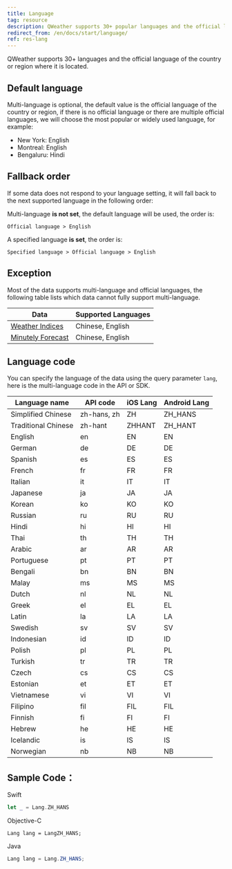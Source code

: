 ```yaml
---
title: Language
tag: resource
description: QWeather supports 30+ popular languages and the official language of the country or region where it is located, ​​including Chinese, English, German, French, Spanish, Italian, Japanese, Korean, Russian, Thai, etc., and can be called at any time with the lang parameter.
redirect_from: /en/docs/start/language/
ref: res-lang
---
```


QWeather supports 30+ languages and the official language of the country or region where it is located.

## Default language

Multi-language is optional, the default value is the official language of the country or region, if there is no official language or there are multiple official languages, we will choose the most popular or widely used language, for example:

- New York: English
- Montreal: English
- Bengaluru: Hindi

## Fallback order

If some data does not respond to your language setting, it will fall back to the next supported language in the following order:

Multi-language **is not set**, the default language will be used, the order is:

```
Official language > English
```

A specified language **is set**, the order is: 

```
Specified language > Official language > English
```

## Exception

Most of the data supports multi-language and official languages, the following table lists which data cannot fully support multi-language.

| Data                                                               | Supported Languages |
| ------------------------------------------------------------------ | ------------------- |
| [Weather Indices](/en/docs/api/indices/)                           | Chinese, English    |
| [Minutely Forecast](/en/docs/api/minutely/minutely-precipitation/) | Chinese, English    |

## Language code

You can specify the language of the data using the query parameter `lang`, here is the multi-language code in the API or SDK.

| Language name | API code | iOS Lang |Android Lang  |
| --------------| -------------| ------------- | ----------- |
| Simplified Chinese | zh-hans, zh |ZH |ZH_HANS |
| Traditional Chinese | zh-hant |ZHHANT |ZH_HANT |
| English | en |EN |EN |
| German | de |DE |DE |
| Spanish | es |ES |ES |
| French | fr |FR |FR |
| Italian | it |IT |IT |
| Japanese | ja |JA |JA |
| Korean | ko |KO |KO |
| Russian | ru |RU |RU |
| Hindi | hi |HI |HI |
| Thai | th |TH |TH |
| Arabic | ar |AR |AR |
| Portuguese | pt |PT |PT |
| Bengali | bn |BN |BN |
| Malay | ms |MS |MS |
| Dutch | nl |NL |NL |
| Greek | el |EL |EL |
| Latin | la |LA |LA |
| Swedish | sv |SV |SV |
| Indonesian | id |ID |ID |
| Polish | pl |PL |PL |
| Turkish | tr |TR |TR |
| Czech | cs |CS |CS |
| Estonian | et |ET |ET |
| Vietnamese | vi |VI |VI |
| Filipino | fil |FIL |FIL |
| Finnish | fi |FI |FI |
| Hebrew | he |HE |HE |
| Icelandic | is |IS |IS |
| Norwegian | nb |NB |NB |

## Sample Code：

Swift
```swift
let _ = Lang.ZH_HANS
```

Objective-C
```objc
Lang lang = LangZH_HANS; 
```

Java
```java
Lang lang = Lang.ZH_HANS; 
```